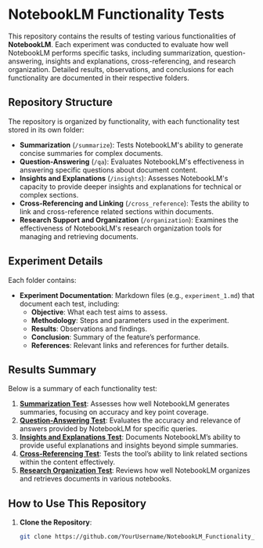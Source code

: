 # NotebookLM Functionality Tests

This repository contains the results of testing various functionalities of **NotebookLM**. Each experiment was conducted to evaluate how well NotebookLM performs specific tasks, including summarization, question-answering, insights and explanations, cross-referencing, and research organization. Detailed results, observations, and conclusions for each functionality are documented in their respective folders.

## Repository Structure

The repository is organized by functionality, with each functionality test stored in its own folder:

- **Summarization** (`/summarize`): Tests NotebookLM's ability to generate concise summaries for complex documents.
- **Question-Answering** (`/qa`): Evaluates NotebookLM's effectiveness in answering specific questions about document content.
- **Insights and Explanations** (`/insights`): Assesses NotebookLM's capacity to provide deeper insights and explanations for technical or complex sections.
- **Cross-Referencing and Linking** (`/cross_reference`): Tests the ability to link and cross-reference related sections within documents.
- **Research Support and Organization** (`/organization`): Examines the effectiveness of NotebookLM's research organization tools for managing and retrieving documents.

## Experiment Details

Each folder contains:
- **Experiment Documentation**: Markdown files (e.g., `experiment_1.md`) that document each test, including:
  - **Objective**: What each test aims to assess.
  - **Methodology**: Steps and parameters used in the experiment.
  - **Results**: Observations and findings.
  - **Conclusion**: Summary of the feature’s performance.
  - **References**: Relevant links and references for further details.

## Results Summary

Below is a summary of each functionality test:

1. **[Summarization Test](summarize/summarization_experiment.md)**: Assesses how well NotebookLM generates summaries, focusing on accuracy and key point coverage.
2. **[Question-Answering Test](qa/question_answer_experiment.md)**: Evaluates the accuracy and relevance of answers provided by NotebookLM for specific queries.
3. **[Insights and Explanations Test](insights/insights_experiment.md)**: Documents NotebookLM’s ability to provide useful explanations and insights beyond simple summaries.
4. **[Cross-Referencing Test](cross_reference/cross_reference_experiment.md)**: Tests the tool’s ability to link related sections within the content effectively.
5. **[Research Organization Test](organization/organization_experiment.md)**: Reviews how well NotebookLM organizes and retrieves documents in various notebooks.

## How to Use This Repository

1. **Clone the Repository**:
   ```bash
   git clone https://github.com/YourUsername/NotebookLM_Functionality_Test.git
